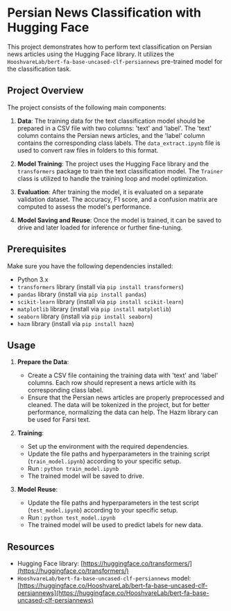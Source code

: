# Persian News Classification with Hugging Face

This project demonstrates how to perform text classification on Persian news articles using the Hugging Face library. It utilizes the `HooshvareLab/bert-fa-base-uncased-clf-persiannews` pre-trained model for the classification task.

## Project Overview

The project consists of the following main components:

1. **Data**: The training data for the text classification model should be prepared in a CSV file with two columns: 'text' and 'label'. The 'text' column contains the Persian news articles, and the 'label' column contains the corresponding class labels. The `data_extract.ipynb` file is used to convert raw files in folders to this format.

2. **Model Training**: The project uses the Hugging Face library and the `transformers` package to train the text classification model. The `Trainer` class is utilized to handle the training loop and model optimization.

3. **Evaluation**: After training the model, it is evaluated on a separate validation dataset. The accuracy, F1 score, and a confusion matrix are computed to assess the model's performance.

4. **Model Saving and Reuse**: Once the model is trained, it can be saved to drive and later loaded for inference or further fine-tuning.

## Prerequisites

Make sure you have the following dependencies installed:

- Python 3.x
- `transformers` library (install via `pip install transformers`)
- `pandas` library (install via `pip install pandas`)
- `scikit-learn` library (install via `pip install scikit-learn`)
- `matplotlib` library (install via `pip install matplotlib`)
- `seaborn` library (install via `pip install seaborn`)
- `hazm` library (install via `pip install hazm`)

## Usage

1. **Prepare the Data**:

   - Create a CSV file containing the training data with 'text' and 'label' columns. Each row should represent a news article with its corresponding class label.
   - Ensure that the Persian news articles are properly preprocessed and cleaned. The data will be tokenized in the project, but for better performance, normalizing the data can help. The Hazm library can be used for Farsi text.

2. **Training**:

   - Set up the environment with the required dependencies.
   - Update the file paths and hyperparameters in the training script (`train_model.ipynb`) according to your specific setup.
   - Run : `python train_model.ipynb`
   - The trained model will be saved to drive.

3. **Model Reuse**:
   - Update the file paths and hyperparameters in the test script (`test_model.ipynb`) according to your specific setup.
   - Run : `python test_model.ipynb`
   - The trained model will be used to predict labels for new data.

## Resources

- Hugging Face library: [https://huggingface.co/transformers/](https://huggingface.co/transformers/)
- `HooshvareLab/bert-fa-base-uncased-clf-persiannews` model: [https://huggingface.co/HooshvareLab/bert-fa-base-uncased-clf-persiannews](https://huggingface.co/HooshvareLab/bert-fa-base-uncased-clf-persiannews)

